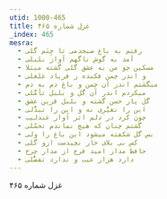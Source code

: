 ```yaml
---
utid: 1000-465
title: غزل شماره ۴۶۵
_index: 465
mesra:
  - رفتم به باغ صبحدمی تا چِنَم گلی
  - آمد به گوش ناگهم آواز بلبلی
  - مسکین چو من به عشق گلی گشته مبتلا
  - و اندر چمن فکنده ز فریاد غلغلی
  - میگشتم اندر آن چمن و باغ دم به دم
  - میکردم اندر آن گل و بلبل تأمُّلی
  - گل یار حسن گشته و بلبل قرین عشق
  - این را تغیُّری نه و این را تبدُّلی
  - چون کرد در دلم اثر آواز عندلیب
  - گشتم چنان که هیچ نماندم تحمّلی
  - بس گل شکفته میشود این باغ را ولی
  - کس بی بلای خار نچیدست ازو گلی
  - حافظ مدار امید فرج از مدار چرخ
  - دارد هزار عیب و ندارد تفضُّلی
---
```

غزل شماره ۴۶۵
